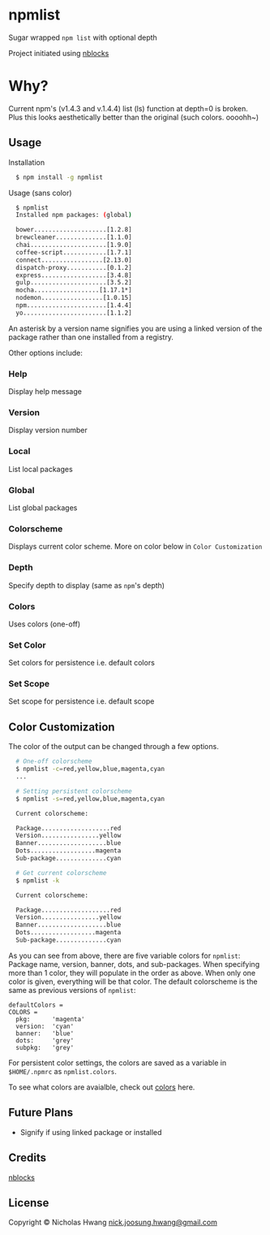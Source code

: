 # npmlist

Sugar wrapped `npm list` with optional depth

Project initiated using [nblocks](https://github.com/geekjuice/nblocks)


# Why?
Current npm's (v1.4.3 and v.1.4.4) list (ls) function at depth=0 is broken. Plus
this looks aesthetically better than the original (such colors. oooohh~)


## Usage

Installation

```sh
  $ npm install -g npmlist
```

Usage (sans color)

```sh
  $ npmlist
  Installed npm packages: (global)

  bower....................[1.2.8]
  brewcleaner..............[1.1.0]
  chai.....................[1.9.0]
  coffee-script............[1.7.1]
  connect.................[2.13.0]
  dispatch-proxy...........[0.1.2]
  express..................[3.4.8]
  gulp.....................[3.5.2]
  mocha..................[1.17.1*]
  nodemon.................[1.0.15]
  npm......................[1.4.4]
  yo.......................[1.1.2]
```

An asterisk by a version name signifies you are using a linked version of the
package rather than one installed from a registry.

Other options include:

### Help

Display help message

### Version

Display version number

### Local

List local packages

### Global

List global packages

### Colorscheme

Displays current color scheme. More on color below in `Color Customization`

### Depth

Specify depth to display (same as `npm`'s depth)

### Colors

Uses colors (one-off)

### Set Color

Set colors for persistence i.e. default colors

### Set Scope

Set scope for persistence i.e. default scope


## Color Customization

The color of the output can be changed through a few options.

```sh
  # One-off colorscheme
  $ npmlist -c=red,yellow,blue,magenta,cyan
  ...

  # Setting persistent colorscheme
  $ npmlist -s=red,yellow,blue,magenta,cyan

  Current colorscheme:

  Package...................red
  Version................yellow
  Banner...................blue
  Dots..................magenta
  Sub-package..............cyan

  # Get current colorscheme
  $ npmlist -k

  Current colorscheme:

  Package...................red
  Version................yellow
  Banner...................blue
  Dots..................magenta
  Sub-package..............cyan
```

As you can see from above, there are five variable colors for `npmlist`:
Package name, version, banner, dots, and sub-packages. When specifying more
than 1 color, they will populate in the order as above. When only one color is
given, everything will be that color. The default colorscheme is the same as
previous versions of `npmlist`:

```coffee-script
defaultColors =
COLORS =
  pkg:      'magenta'
  version:  'cyan'
  banner:   'blue'
  dots:     'grey'
  subpkg:   'grey'
```

For persistent color settings, the colors are saved as a variable in
`$HOME/.npmrc` as `npmlist.colors`.

To see what colors are avaialble, check out [colors](src/coffee/color.coffee)
here.


## Future Plans
* Signify if using linked package or installed


## Credits

[nblocks](https://github.com/geekjuice/nblocks)


## License

Copyright &copy; Nicholas Hwang <nick.joosung.hwang@gmail.com>
